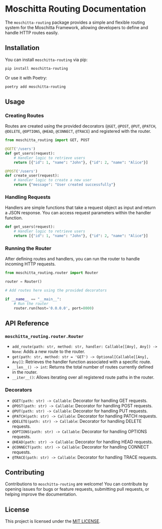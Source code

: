 # Moschitta Routing Documentation

The `moschitta-routing` package provides a simple and flexible routing system for the Moschitta Framework, allowing developers to define and handle HTTP routes easily.

## Installation

You can install `moschitta-routing` via pip:

```bash
pip install moschitta-routing
```

Or use it with Poetry:

```bash
poetry add moschitta-routing
```

## Usage

### Creating Routes

Routes are created using the provided decorators (`@GET`, `@POST`, `@PUT`, `@PATCH`, `@DELETE`, `@OPTIONS`, `@HEAD`, `@CONNECT`, `@TRACE`) and registered with the router.

```python
from moschitta_routing import GET, POST

@GET('/users')
def get_users(request):
    # Handler logic to retrieve users
    return [{"id": 1, "name": "John"}, {"id": 2, "name": "Alice"}]

@POST('/users')
def create_user(request):
    # Handler logic to create a new user
    return {"message": "User created successfully"}
```

### Handling Requests

Handlers are simple functions that take a request object as input and return a JSON response. You can access request parameters within the handler function.

```python
def get_users(request):
    # Handler logic to retrieve users
    return [{"id": 1, "name": "John"}, {"id": 2, "name": "Alice"}]
```

### Running the Router

After defining routes and handlers, you can run the router to handle incoming HTTP requests.

```python
from moschitta_routing.router import Router

router = Router()

# Add routes here using the provided decorators

if __name__ == "__main__":
    # Run the router
    router.run(host='0.0.0.0', port=8000)
```

## API Reference

### `moschitta_routing.router.Router`

- `add_route(path: str, method: str, handler: Callable[[Any], Any]) -> None`: Adds a new route to the router.
- `get(path: str, method: str = 'GET') -> Optional[Callable[[Any], Any]]`: Retrieves the handler function associated with a specific route.
- `__len__() -> int`: Returns the total number of routes currently defined in the router.
- `__iter__()`: Allows iterating over all registered route paths in the router.

### Decorators

- `@GET(path: str) -> Callable`: Decorator for handling GET requests.
- `@POST(path: str) -> Callable`: Decorator for handling POST requests.
- `@PUT(path: str) -> Callable`: Decorator for handling PUT requests.
- `@PATCH(path: str) -> Callable`: Decorator for handling PATCH requests.
- `@DELETE(path: str) -> Callable`: Decorator for handling DELETE requests.
- `@OPTIONS(path: str) -> Callable`: Decorator for handling OPTIONS requests.
- `@HEAD(path: str) -> Callable`: Decorator for handling HEAD requests.
- `@CONNECT(path: str) -> Callable`: Decorator for handling CONNECT requests.
- `@TRACE(path: str) -> Callable`: Decorator for handling TRACE requests.

## Contributing

Contributions to `moschitta-routing` are welcome! You can contribute by opening issues for bugs or feature requests, submitting pull requests, or helping improve the documentation.

## License

This project is licensed under the [MIT LICENSE](LICENSE).


